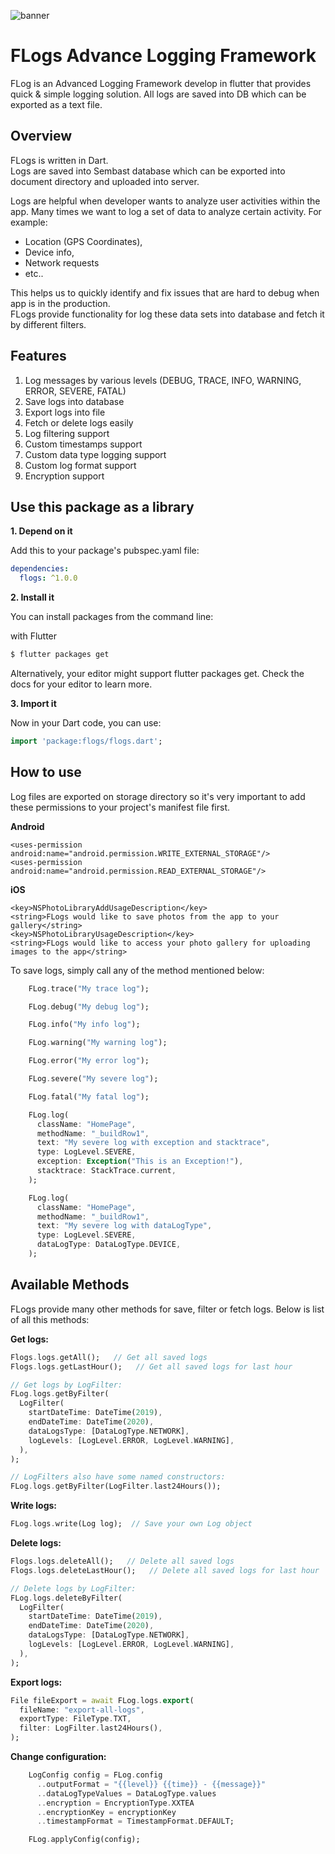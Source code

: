 ![banner](https://github.com/zubairehman/Flogs/blob/master/images/flogs-banner.png)

# FLogs Advance Logging Framework

FLog is an Advanced Logging Framework develop in flutter that provides quick & simple logging solution. 
All logs are saved into DB which can be exported as a text file.

Overview
--------

FLogs is written in Dart.<br> 
Logs are saved into Sembast database which can be exported into document directory and uploaded into server. 

Logs are helpful when developer wants to analyze user activities within the app. 
Many times we want to log a set of data to analyze certain activity. 
For example: 
- Location (GPS Coordinates), 
- Device info, 
- Network requests 
- etc.. 

This helps us to quickly identify and fix issues that are hard to debug when app is in the production. <br>
FLogs provide functionality for log these data sets into database and fetch it by different filters.


Features
--------

1. Log messages by various levels (DEBUG, TRACE, INFO, WARNING, ERROR, SEVERE, FATAL) 
2. Save logs into database                                                            
3. Export logs into file                                                              
4. Fetch or delete logs easily                                                        
5. Log filtering support                                                              
6. Custom timestamps support                                                          
7. Custom data type logging support                                                   
8. Custom log format support                                                          
9. Encryption support                                                                 
                

Use this package as a library
-----------------------------

**1. Depend on it**

Add this to your package's pubspec.yaml file:

```yaml
dependencies:
  flogs: ^1.0.0
```

**2. Install it**

You can install packages from the command line:

with Flutter

```bash
$ flutter packages get
```

Alternatively, your editor might support flutter packages get. Check the docs for your editor to learn more.

**3. Import it**

Now in your Dart code, you can use:

```dart
import 'package:flogs/flogs.dart';
```

How to use
----------

Log files are exported on storage directory so it's very important to add these permissions to your project's manifest file first.

**Android**
```
<uses-permission android:name="android.permission.WRITE_EXTERNAL_STORAGE"/>
<uses-permission android:name="android.permission.READ_EXTERNAL_STORAGE"/>
```
**iOS**
```
<key>NSPhotoLibraryAddUsageDescription</key>
<string>FLogs would like to save photos from the app to your gallery</string>
<key>NSPhotoLibraryUsageDescription</key>
<string>FLogs would like to access your photo gallery for uploading images to the app</string>
```

To save logs, simply call any of the method mentioned below:


```dart 
    FLog.trace("My trace log"); 

    FLog.debug("My debug log");

    FLog.info("My info log");

    FLog.warning("My warning log");

    FLog.error("My error log");

    FLog.severe("My severe log");

    FLog.fatal("My fatal log");

    FLog.log(
      className: "HomePage",
      methodName: "_buildRow1",
      text: "My severe log with exception and stacktrace",
      type: LogLevel.SEVERE, 
      exception: Exception("This is an Exception!"),
      stacktrace: StackTrace.current,
    );

    FLog.log(
      className: "HomePage",
      methodName: "_buildRow1",
      text: "My severe log with dataLogType",
      type: LogLevel.SEVERE,
      dataLogType: DataLogType.DEVICE,
    );
```


Available Methods
-----------------
FLogs provide many other methods for save, filter or fetch logs. Below is list of all this methods:


**Get logs:**

```dart 
Flogs.logs.getAll();   // Get all saved logs
Flogs.logs.getLastHour();   // Get all saved logs for last hour

// Get logs by LogFilter:
FLog.logs.getByFilter(
  LogFilter(
    startDateTime: DateTime(2019), 
    endDateTime: DateTime(2020), 
    dataLogsType: [DataLogType.NETWORK],
    logLevels: [LogLevel.ERROR, LogLevel.WARNING],
  ),  
);

// LogFilters also have some named constructors:
FLog.logs.getByFilter(LogFilter.last24Hours());
```

**Write logs:**

```dart 
FLog.logs.write(Log log);  // Save your own Log object
```

**Delete logs:**

```dart 
Flogs.logs.deleteAll();   // Delete all saved logs
Flogs.logs.deleteLastHour();   // Delete all saved logs for last hour

// Delete logs by LogFilter:
FLog.logs.deleteByFilter(
  LogFilter(
    startDateTime: DateTime(2019), 
    endDateTime: DateTime(2020), 
    dataLogsType: [DataLogType.NETWORK],
    logLevels: [LogLevel.ERROR, LogLevel.WARNING],
  ),  
);

```

**Export logs:**

```dart 
File fileExport = await FLog.logs.export(
  fileName: "export-all-logs",
  exportType: FileType.TXT,
  filter: LogFilter.last24Hours(),
);
```


**Change configuration:**

```dart 
    LogConfig config = FLog.config
      ..outputFormat = "{{level}} {{time}} - {{message}}"
      ..dataLogTypeValues = DataLogType.values
      ..encryption = EncryptionType.XXTEA
      ..encryptionKey = encryptionKey
      ..timestampFormat = TimestampFormat.DEFAULT;

    FLog.applyConfig(config);
```


